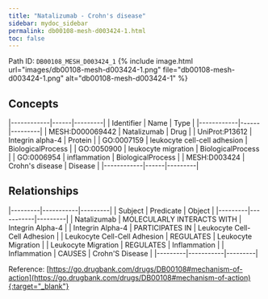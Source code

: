 ```yaml
---
title: "Natalizumab - Crohn's disease"
sidebar: mydoc_sidebar
permalink: db00108-mesh-d003424-1.html
toc: false 
---
```



Path ID: `DB00108_MESH_D003424_1`
{% include image.html url="images/db00108-mesh-d003424-1.png" file="db00108-mesh-d003424-1.png" alt="db00108-mesh-d003424-1" %}

## Concepts

|------------|------|---------|
| Identifier | Name | Type    |
|------------|------|---------|
| MESH:D000069442 | Natalizumab | Drug |
| UniProt:P13612 | Integrin alpha-4 | Protein |
| GO:0007159 | leukocyte cell-cell adhesion | BiologicalProcess |
| GO:0050900 | leukocyte migration | BiologicalProcess |
| GO:0006954 | inflammation | BiologicalProcess |
| MESH:D003424 | Crohn's disease | Disease |
|------------|------|---------|

## Relationships

|---------|-----------|---------|
| Subject | Predicate | Object  |
|---------|-----------|---------|
| Natalizumab | MOLECULARLY INTERACTS WITH | Integrin Alpha-4 |
| Integrin Alpha-4 | PARTICIPATES IN | Leukocyte Cell-Cell Adhesion |
| Leukocyte Cell-Cell Adhesion | REGULATES | Leukocyte Migration |
| Leukocyte Migration | REGULATES | Inflammation |
| Inflammation | CAUSES | Crohn'S Disease |
|---------|-----------|---------|

Reference: [https://go.drugbank.com/drugs/DB00108#mechanism-of-action](https://go.drugbank.com/drugs/DB00108#mechanism-of-action){:target="_blank"}